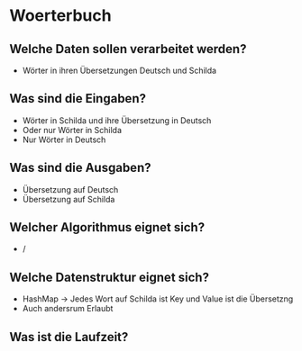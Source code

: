 # Woerterbuch

## Welche Daten sollen verarbeitet werden?

- Wörter in ihren Übersetzungen Deutsch und Schilda

## Was sind die Eingaben?

- Wörter in Schilda und ihre Übersetzung in Deutsch
- Oder nur Wörter in Schilda
- Nur Wörter in Deutsch

## Was sind die Ausgaben?

- Übersetzung auf Deutsch
- Übersetzung auf Schilda

## Welcher Algorithmus eignet sich?

- /

## Welche Datenstruktur eignet sich?

- HashMap -> Jedes Wort auf Schilda ist Key und Value ist die Übersetzng
- Auch andersrum Erlaubt

## Was ist die Laufzeit?